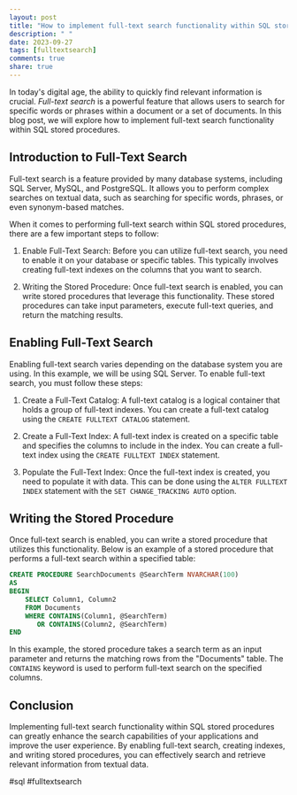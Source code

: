 ```yaml
---
layout: post
title: "How to implement full-text search functionality within SQL stored procedures"
description: " "
date: 2023-09-27
tags: [fulltextsearch]
comments: true
share: true
---
```


In today's digital age, the ability to quickly find relevant information is crucial. *Full-text search* is a powerful feature that allows users to search for specific words or phrases within a document or a set of documents. In this blog post, we will explore how to implement full-text search functionality within SQL stored procedures.

## Introduction to Full-Text Search

Full-text search is a feature provided by many database systems, including SQL Server, MySQL, and PostgreSQL. It allows you to perform complex searches on textual data, such as searching for specific words, phrases, or even synonym-based matches.

When it comes to performing full-text search within SQL stored procedures, there are a few important steps to follow:

1. Enable Full-Text Search: Before you can utilize full-text search, you need to enable it on your database or specific tables. This typically involves creating full-text indexes on the columns that you want to search.

2. Writing the Stored Procedure: Once full-text search is enabled, you can write stored procedures that leverage this functionality. These stored procedures can take input parameters, execute full-text queries, and return the matching results.

## Enabling Full-Text Search

Enabling full-text search varies depending on the database system you are using. In this example, we will be using SQL Server. To enable full-text search, you must follow these steps:

1. Create a Full-Text Catalog: A full-text catalog is a logical container that holds a group of full-text indexes. You can create a full-text catalog using the `CREATE FULLTEXT CATALOG` statement.

2. Create a Full-Text Index: A full-text index is created on a specific table and specifies the columns to include in the index. You can create a full-text index using the `CREATE FULLTEXT INDEX` statement.

3. Populate the Full-Text Index: Once the full-text index is created, you need to populate it with data. This can be done using the `ALTER FULLTEXT INDEX` statement with the `SET CHANGE_TRACKING AUTO` option.

## Writing the Stored Procedure

Once full-text search is enabled, you can write a stored procedure that utilizes this functionality. Below is an example of a stored procedure that performs a full-text search within a specified table:

```sql
CREATE PROCEDURE SearchDocuments @SearchTerm NVARCHAR(100)
AS
BEGIN
    SELECT Column1, Column2
    FROM Documents
    WHERE CONTAINS(Column1, @SearchTerm)
       OR CONTAINS(Column2, @SearchTerm)
END
```

In this example, the stored procedure takes a search term as an input parameter and returns the matching rows from the "Documents" table. The `CONTAINS` keyword is used to perform full-text search on the specified columns.

## Conclusion

Implementing full-text search functionality within SQL stored procedures can greatly enhance the search capabilities of your applications and improve the user experience. By enabling full-text search, creating indexes, and writing stored procedures, you can effectively search and retrieve relevant information from textual data.

#sql #fulltextsearch